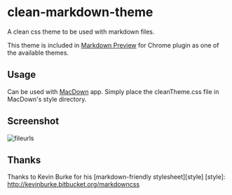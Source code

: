 # clean-markdown-theme
A clean css theme to be used with markdown files. 

This theme is included in [Markdown Preview](https://github.com/borismus/markdown-preview) for Chrome plugin as one of the available themes.

## Usage

Can be used with [MacDown](https://github.com/uranusjr/macdown) app. Simply place the cleanTheme.css file in MacDown's style directory.

## Screenshot
![fileurls](http://i.imgur.com/A1E4vUe.png)


## Thanks 

Thanks to Kevin Burke for his [markdown-friendly stylesheet][style]
[style]: http://kevinburke.bitbucket.org/markdowncss
